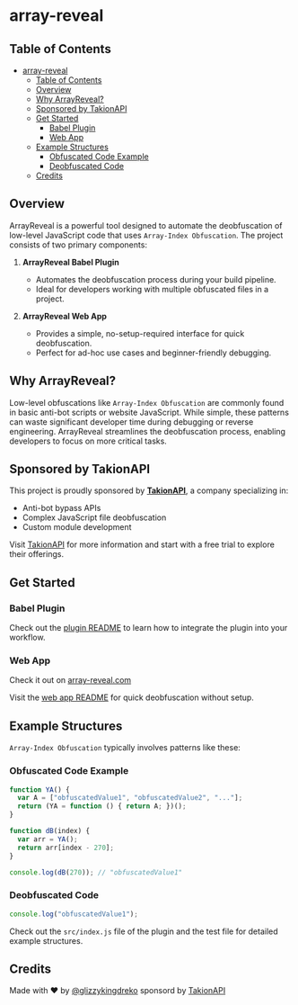 # array-reveal

## Table of Contents
- [array-reveal](#array-reveal)
  - [Table of Contents](#table-of-contents)
  - [Overview](#overview)
  - [Why ArrayReveal?](#why-arrayreveal)
  - [Sponsored by TakionAPI](#sponsored-by-takionapi)
  - [Get Started](#get-started)
    - [Babel Plugin](#babel-plugin)
    - [Web App](#web-app)
  - [Example Structures](#example-structures)
    - [Obfuscated Code Example](#obfuscated-code-example)
    - [Deobfuscated Code](#deobfuscated-code)
  - [Credits](#credits)

## Overview
ArrayReveal is a powerful tool designed to automate the deobfuscation of low-level JavaScript code that uses `Array-Index Obfuscation`. The project consists of two primary components:

1. **ArrayReveal Babel Plugin**
   - Automates the deobfuscation process during your build pipeline.
   - Ideal for developers working with multiple obfuscated files in a project.

2. **ArrayReveal Web App**
   - Provides a simple, no-setup-required interface for quick deobfuscation.
   - Perfect for ad-hoc use cases and beginner-friendly debugging.

## Why ArrayReveal?
Low-level obfuscations like `Array-Index Obfuscation` are commonly found in basic anti-bot scripts or website JavaScript. While simple, these patterns can waste significant developer time during debugging or reverse engineering. ArrayReveal streamlines the deobfuscation process, enabling developers to focus on more critical tasks.

## Sponsored by TakionAPI
This project is proudly sponsored by [**TakionAPI**](https://takionapi.tech), a company specializing in:
- Anti-bot bypass APIs
- Complex JavaScript file deobfuscation
- Custom module development

Visit [TakionAPI](https://Takionapi.tech) for more information and start with a free trial to explore their offerings.

## Get Started
### Babel Plugin
Check out the [plugin README](./babel-plugin-array-reveal/README.md) to learn how to integrate the plugin into your workflow.

### Web App
Check it out on [array-reveal.com](https://array-reveal.com)

Visit the [web app README](./web-app/README.md) for quick deobfuscation without setup.

## Example Structures
`Array-Index Obfuscation` typically involves patterns like these:

### Obfuscated Code Example
```javascript
function YA() {
  var A = ["obfuscatedValue1", "obfuscatedValue2", "..."];
  return (YA = function () { return A; })();
}

function dB(index) {
  var arr = YA();
  return arr[index - 270];
}

console.log(dB(270)); // "obfuscatedValue1"
```

### Deobfuscated Code
```javascript
console.log("obfuscatedValue1");
```

Check out the `src/index.js` file of the plugin and the test file for detailed example structures.

## Credits
Made with ❤️ by [@glizzykingdreko](https://github.com/glizzykingdreko) sponsord by [TakionAPI](https://takionapi.tech)
